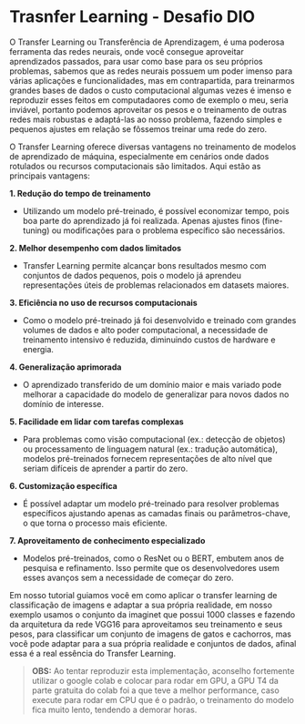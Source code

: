 # Trasnfer Learning - Desafio DIO

O Transfer Learning ou Transferência de Aprendizagem, é uma poderosa ferramenta das redes neurais, onde você consegue aproveitar aprendizados passados, para usar como base para os seu próprios problemas, sabemos que as redes neurais possuem um poder imenso para várias aplicações e funcionalidades, mas em contrapartida, para treinarmos grandes bases de dados o custo computacional algumas vezes é imenso e reproduzir esses feitos em computadaores como de exemplo o meu, seria inviável, portanto podemos aproveitar os pesos e o treinamento de outras redes mais robustas e adaptá-las ao nosso problema, fazendo simples e pequenos ajustes em relação se fôssemos treinar uma rede do zero.

O Transfer Learning oferece diversas vantagens no treinamento de modelos de aprendizado de máquina, especialmente em cenários onde dados rotulados ou recursos computacionais são limitados. Aqui estão as principais vantagens:

  **1. Redução do tempo de treinamento**
  * Utilizando um modelo pré-treinado, é possível economizar tempo, pois boa parte do aprendizado já foi realizada. Apenas ajustes finos (fine-tuning) ou modificações para o problema específico são necessários.

  **2. Melhor desempenho com dados limitados**
  * Transfer Learning permite alcançar bons resultados mesmo com conjuntos de dados pequenos, pois o modelo já aprendeu representações úteis de problemas relacionados em datasets maiores.

  **3. Eficiência no uso de recursos computacionais**
  * Como o modelo pré-treinado já foi desenvolvido e treinado com grandes volumes de dados e alto poder computacional, a necessidade de treinamento intensivo é reduzida, diminuindo custos de hardware e energia.

  **4. Generalização aprimorada**
  * O aprendizado transferido de um domínio maior e mais variado pode melhorar a capacidade do modelo de generalizar para novos dados no domínio de interesse.

  **5. Facilidade em lidar com tarefas complexas**
  * Para problemas como visão computacional (ex.: detecção de objetos) ou processamento de linguagem natural (ex.: tradução automática), modelos pré-treinados fornecem representações de alto nível que seriam difíceis de aprender a partir do zero.

  **6. Customização específica**
  * É possível adaptar um modelo pré-treinado para resolver problemas específicos ajustando apenas as camadas finais ou parâmetros-chave, o que torna o processo mais eficiente.

  **7. Aproveitamento de conhecimento especializado**
  * Modelos pré-treinados, como o ResNet ou o BERT, embutem anos de pesquisa e refinamento. Isso permite que os desenvolvedores usem esses avanços sem a necessidade de começar do zero.

Em nosso tutorial guiamos você em como aplicar o transfer learning de classificação de imagens e adaptar a sua própria realidade, em nosso exemplo usamos o conjunto da imaginet que possui 1000 classes e fazendo da arquitetura da rede VGG16 para aproveitamos seu treinamento e seus pesos, para classificar um conjunto de imagens de gatos e cachorros, mas você pode adaptar para a sua própria realidade e conjuntos de dados, afinal essa é a real essência do Transfer Learning.

>**OBS:** Ao tentar reproduzir esta implementação, aconselho fortemente utilizar o google colab e colocar para rodar em GPU, a GPU T4 da parte gratuita do colab foi a que teve a melhor performance, caso execute para rodar em CPU que é o padrão, o treinamento do modelo fica muito lento, tendendo a demorar horas.
